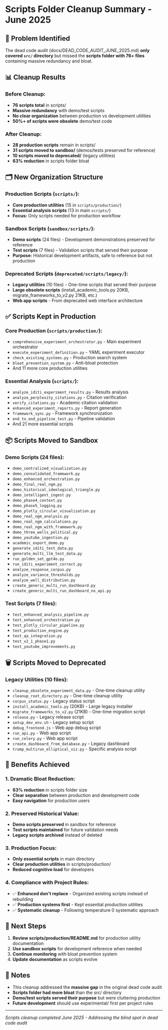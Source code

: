 # Scripts Folder Cleanup Summary - June 2025

## 🚨 **Problem Identified**
The dead code audit (docs/DEAD_CODE_AUDIT_JUNE_2025.md) **only covered `src/` directory** but missed the **scripts folder with 76+ files** containing massive redundancy and bloat.

## 📊 **Cleanup Results**

### **Before Cleanup:**
- **76 scripts total** in scripts/
- **Massive redundancy** with demo/test scripts
- **No clear organization** between production vs development utilities
- **50%+ of scripts were obsolete** demo/test code

### **After Cleanup:**
- **28 production scripts** remain in scripts/
- **31 scripts moved to sandbox/** (demos/tests preserved for reference)
- **10 scripts moved to deprecated/** (legacy utilities)
- **63% reduction** in scripts folder bloat

## 🗂️ **New Organization Structure**

### **Production Scripts (`scripts/`):**
- **Core production utilities** (15 in `scripts/production/`)
- **Essential analysis scripts** (13 in main `scripts/`)
- **Focus:** Only scripts needed for production workflow

### **Sandbox Scripts (`sandbox/scripts/`):**
- **Demo scripts** (24 files) - Development demonstrations preserved for reference
- **Test scripts** (7 files) - Validation scripts that served their purpose
- **Purpose:** Historical development artifacts, safe to reference but not production

### **Deprecated Scripts (`deprecated/scripts/legacy/`):**
- **Legacy utilities** (10 files) - One-time scripts that served their purpose
- **Large obsolete scripts** (install_academic_tools.py 20KB, migrate_frameworks_to_v2.py 21KB, etc.)
- **Web app scripts** - From deprecated web interface architecture

## ✅ **Scripts Kept in Production**

### **Core Production (`scripts/production/`):**
- `comprehensive_experiment_orchestrator.py` - Main experiment orchestrator
- `execute_experiment_definition.py` - YAML experiment executor
- `check_existing_systems.py` - Production search system
- `bloat_prevention_system.py` - Anti-bloat protection
- And 11 more core production utilities

### **Essential Analysis (`scripts/`):**
- `analyze_iditi_experiment_results.py` - Results analysis
- `analyze_perplexity_citations.py` - Citation verification
- `verify_citations.py` - Academic citation validation
- `enhanced_experiment_reports.py` - Report generation
- `framework_sync.py` - Framework synchronization
- `end_to_end_pipeline_test.py` - Pipeline validation
- And 21 more essential scripts

## 📦 **Scripts Moved to Sandbox**

### **Demo Scripts (24 files):**
- `demo_centralized_visualization.py`
- `demo_consolidated_framework.py`
- `demo_enhanced_orchestration.py`
- `demo_final_real_ngm.py`
- `demo_historical_ideological_triangle.py`
- `demo_intelligent_ingest.py`
- `demo_phase4_context.py`
- `demo_phase5_logging.py`
- `demo_plotly_circular_visualization.py`
- `demo_real_ngm_analysis.py`
- `demo_real_ngm_calculations.py`
- `demo_real_ngm_with_framework.py`
- `demo_three_wells_political.py`
- `demo_youtube_ingestion.py`
- `academic_export_demo.py`
- `generate_iditi_test_data.py`
- `generate_multi_llm_test_data.py`
- `run_golden_set_gpt4o.py`
- `run_iditi_experiment_correct.py`
- `analyze_response_corpus.py`
- `analyze_variance_thresholds.py`
- `analyze_well_distribution.py`
- `create_generic_multi_run_dashboard.py`
- `create_generic_multi_run_dashboard_no_api.py`

### **Test Scripts (7 files):**
- `test_enhanced_analysis_pipeline.py`
- `test_enhanced_orchestration.py`
- `test_plotly_circular_pipeline.py`
- `test_production_engine.py`
- `test_qa_integration.py`
- `test_v2_1_phase1.py`
- `test_youtube_improvements.py`

## 🗑️ **Scripts Moved to Deprecated**

### **Legacy Utilities (10 files):**
- `cleanup_obsolete_experiment_data.py` - One-time cleanup utility
- `cleanup_root_directory.py` - One-time cleanup utility
- `corpus_status.py` - Legacy status script
- `install_academic_tools.py` (20KB) - Large legacy installer
- `migrate_frameworks_to_v2.py` (21KB) - One-time migration script
- `release.py` - Legacy release script
- `setup_dev_env.sh` - Legacy setup script
- `debug_frontend.js` - Web app debug script
- `run_api.py` - Web app script
- `run_celery.py` - Web app script
- `create_dashboard_from_database.py` - Legacy dashboard
- `trump_multirun_elliptical_viz.py` - Specific analysis script

## 🎯 **Benefits Achieved**

### **1. Dramatic Bloat Reduction:**
- **63% reduction** in scripts folder size
- **Clear separation** between production and development code
- **Easy navigation** for production users

### **2. Preserved Historical Value:**
- **Demo scripts preserved** in sandbox for reference
- **Test scripts maintained** for future validation needs
- **Legacy scripts archived** instead of deleted

### **3. Production Focus:**
- **Only essential scripts** in main directory
- **Clear production utilities** in scripts/production/
- **Reduced cognitive load** for developers

### **4. Compliance with Project Rules:**
- ✅ **Enhanced don't replace** - Organized existing scripts instead of rebuilding
- ✅ **Production systems first** - Kept essential production utilities
- ✅ **Systematic cleanup** - Following temperature 0 systematic approach

## 🚀 **Next Steps**

1. **Review scripts/production/README.md** for production utility documentation
2. **Use sandbox scripts** for development reference when needed  
3. **Continue monitoring** with bloat prevention system
4. **Update documentation** as scripts evolve

## 📝 **Notes**

- This cleanup addressed the **massive gap** in the original dead code audit
- **Scripts folder had more bloat** than the src/ directory
- **Demo/test scripts served their purpose** but were cluttering production
- **Future development** should use experimental/ first per project rules

---

*Scripts cleanup completed June 2025 - Addressing the blind spot in dead code audit* 